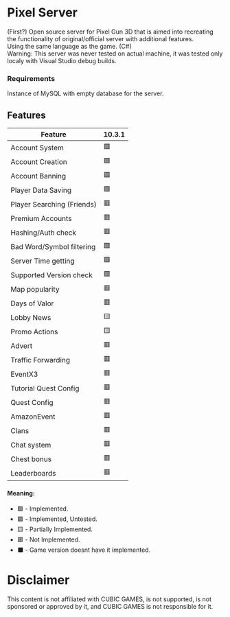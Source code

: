 # Pixel Server
(First?) Open source server for Pixel Gun 3D that is aimed into recreating the functionality of original/official server with additional features.  
Using the same language as the game. (C#)  
Warning: This server was never tested on actual machine, it was tested only localy with Visual Studio debug builds.

### Requirements
Instance of MySQL with empty database for the server.

## Features

|Feature                     |10.3.1|
|----------------------------|------|
|Account System              |🟩   |
|Account Creation            |🟩   |
|Account Banning             |🟩   |
|Player Data Saving          |🟪   |
|Player Searching (Friends)  |🟥   |
|Premium Accounts            |🟥   |
|Hashing/Auth check          |🟥   |
|Bad Word/Symbol filtering   |🟩   |
|Server Time getting         |🟩   |
|Supported Version check     |🟩   |
|Map popularity              |🟥   |
|Days of Valor               |🟥   |
|Lobby News                  |🟨   |
|Promo Actions               |🟨   |
|Advert                      |🟥   |
|Traffic Forwarding          |🟥   |
|EventX3                     |🟥   |
|Tutorial Quest Config       |🟥   |
|Quest Config                |🟥   |
|AmazonEvent                 |🟥   |
|Clans                       |🟥   |
|Chat system                 |🟥   |
|Chest bonus                 |🟥   |
|Leaderboards                |🟥   |

#### Meaning:
- 🟩 - Implemented.
- 🟪 - Implemented, Untested.
- 🟨 - Partially Implemented.
- 🟥 - Not Implemented.
- ⬛ - Game version doesnt have it implemented.

# Disclaimer

This content is not affiliated with CUBIC GAMES, is not supported, is not sponsored or approved by it, and CUBIC GAMES is not responsible for it.
